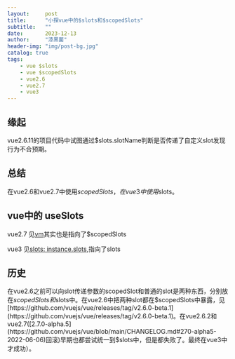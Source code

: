 ```yaml
---
layout:     post
title:      "小探vue中的$slots和$scopedSlots"
subtitle:   ""
date:       2023-12-13
author:     "漆黑菌"
header-img: "img/post-bg.jpg"
catalog: true
tags:
    - vue $slots
    - vue $scopedSlots
    - vue2.6
    - vue2.7
    - vue3
---
```


## 缘起

vue2.6.11的项目代码中试图通过$slots.slotName判断是否传递了自定义slot发现行为不合预期。

## 总结

在vue2.6和vue2.7中使用$scopedSlots，在vue3中使用$slots。

## vue中的 useSlots
vue2.7 见[vm](https://github.com/vuejs/vue/blob/9e88707940088cb1f4cd7dd210c9168a50dc347c/src/v3/apiSetup.ts#L166)其实也是指向了$scopedSlots

vue3 见[slots: instance.slots,](https://github.com/vuejs/core/blob/24fccb4ee4139d41df0e395bce96ce7fbb6a50a9/packages/runtime-core/src/component.ts#L1175)指向了slots

## 历史

在vue2.6之前可以向slot传递参数的scopedSlot和普通的slot是两种东西，分别放在$scopedSlots和$slots中。在vue2.6中把两种slot都在$scopedSlots中暴露，见[https://github.com/vuejs/vue/releases/tag/v2.6.0-beta.1](https://github.com/vuejs/vue/releases/tag/v2.6.0-beta.1)。在vue2.6.2和vue2.7([2.7.0-alpha.5](https://github.com/vuejs/vue/blob/main/CHANGELOG.md#270-alpha5-2022-06-06)回滚)早期也都尝试统一到$slots中，但是都失败了。最终在vue3中才成功）。
